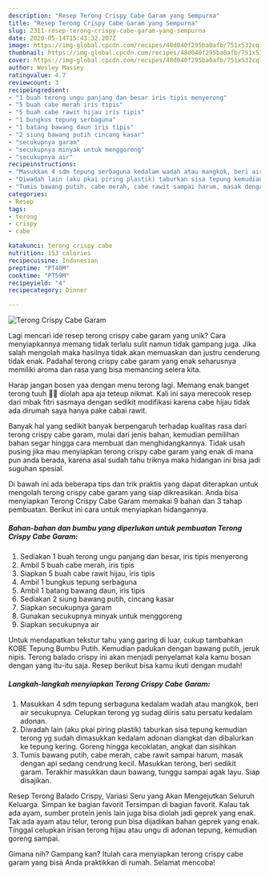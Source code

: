 ```yaml
---
description: "Resep Terong Crispy Cabe Garam yang Sempurna"
title: "Resep Terong Crispy Cabe Garam yang Sempurna"
slug: 2311-resep-terong-crispy-cabe-garam-yang-sempurna
date: 2020-05-14T15:43:32.207Z
image: https://img-global.cpcdn.com/recipes/48d040f295ba0afb/751x532cq70/terong-crispy-cabe-garam-foto-resep-utama.jpg
thumbnail: https://img-global.cpcdn.com/recipes/48d040f295ba0afb/751x532cq70/terong-crispy-cabe-garam-foto-resep-utama.jpg
cover: https://img-global.cpcdn.com/recipes/48d040f295ba0afb/751x532cq70/terong-crispy-cabe-garam-foto-resep-utama.jpg
author: Wesley Massey
ratingvalue: 4.7
reviewcount: 3
recipeingredient:
- "1 buah terong ungu panjang dan besar iris tipis menyerong"
- "5 buah cabe merah iris tipis"
- "5 buah cabe rawit hijau iris tipis"
- "1 bungkus tepung serbaguna"
- "1 batang bawang daun iris tipis"
- "2 siung bawang putih cincang kasar"
- "secukupnya garam"
- "secukupnya minyak untuk menggoreng"
- "secukupnya air"
recipeinstructions:
- "Masukkan 4 sdm tepung serbaguna kedalam wadah atau mangkok, beri air secukupnya. Celupkan terong yg sudag diiris satu persatu kedalam adonan."
- "Diwadah lain (aku pkai piring plastik) taburkan sisa tepung kemudian terong yg sudah dimasukkan kedalam adonan diangkat dan dibalurkan ke tepung kering. Goreng hingga kecoklatan, angkat dan sisihkan"
- "Tumis bawang putih, cabe merah, cabe rawit sampai harum, masak dengan api sedang cendrung kecil. Masukkan terong, beri sedikit garam. Terakhir masukkan daun bawang, tunggu sampai agak layu. Siap disajikan."
categories:
- Resep
tags:
- terong
- crispy
- cabe

katakunci: terong crispy cabe 
nutrition: 153 calories
recipecuisine: Indonesian
preptime: "PT40M"
cooktime: "PT59M"
recipeyield: "4"
recipecategory: Dinner

---
```



![Terong Crispy Cabe Garam](https://img-global.cpcdn.com/recipes/48d040f295ba0afb/751x532cq70/terong-crispy-cabe-garam-foto-resep-utama.jpg)

Lagi mencari ide resep terong crispy cabe garam yang unik? Cara menyiapkannya memang tidak terlalu sulit namun tidak gampang juga. Jika salah mengolah maka hasilnya tidak akan memuaskan dan justru cenderung tidak enak. Padahal terong crispy cabe garam yang enak seharusnya memiliki aroma dan rasa yang bisa memancing selera kita.

Harap jangan bosen yaa dengan menu terong lagi. Memang enak banget terong tuuh 🤭🤭 diolah apa aja teteup nikmat. Kali ini saya merecook resep dari mbak fitri sasmaya dengan sedikit modifikasi karena cabe hijau tidak ada dirumah saya hanya pake cabai rawit.

Banyak hal yang sedikit banyak berpengaruh terhadap kualitas rasa dari terong crispy cabe garam, mulai dari jenis bahan, kemudian pemilihan bahan segar hingga cara membuat dan menghidangkannya. Tidak usah pusing jika mau menyiapkan terong crispy cabe garam yang enak di mana pun anda berada, karena asal sudah tahu triknya maka hidangan ini bisa jadi suguhan spesial.


Di bawah ini ada beberapa tips dan trik praktis yang dapat diterapkan untuk mengolah terong crispy cabe garam yang siap dikreasikan. Anda bisa menyiapkan Terong Crispy Cabe Garam memakai 9 bahan dan 3 tahap pembuatan. Berikut ini cara untuk menyiapkan hidangannya.

<!--inarticleads1-->

##### Bahan-bahan dan bumbu yang diperlukan untuk pembuatan Terong Crispy Cabe Garam:

1. Sediakan 1 buah terong ungu panjang dan besar, iris tipis menyerong
1. Ambil 5 buah cabe merah, iris tipis
1. Siapkan 5 buah cabe rawit hijau, iris tipis
1. Ambil 1 bungkus tepung serbaguna
1. Ambil 1 batang bawang daun, iris tipis
1. Sediakan 2 siung bawang putih, cincang kasar
1. Siapkan secukupnya garam
1. Gunakan secukupnya minyak untuk menggoreng
1. Siapkan secukupnya air


Untuk mendapatkan tekstur tahu yang garing di luar, cukup tambahkan KOBE Tepung Bumbu Putih. Kemudian padukan dengan bawang putih, jeruk nipis. Terong balado crispy ini akan menjadi penyelamat kala kamu bosan dengan yang itu-itu saja. Resep berikut bisa kamu ikuti dengan mudah! 

<!--inarticleads2-->

##### Langkah-langkah menyiapkan Terong Crispy Cabe Garam:

1. Masukkan 4 sdm tepung serbaguna kedalam wadah atau mangkok, beri air secukupnya. Celupkan terong yg sudag diiris satu persatu kedalam adonan.
1. Diwadah lain (aku pkai piring plastik) taburkan sisa tepung kemudian terong yg sudah dimasukkan kedalam adonan diangkat dan dibalurkan ke tepung kering. Goreng hingga kecoklatan, angkat dan sisihkan
1. Tumis bawang putih, cabe merah, cabe rawit sampai harum, masak dengan api sedang cendrung kecil. Masukkan terong, beri sedikit garam. Terakhir masukkan daun bawang, tunggu sampai agak layu. Siap disajikan.


Resep Terong Balado Crispy, Variasi Seru yang Akan Mengejutkan Seluruh Keluarga. Simpan ke bagian favorit Tersimpan di bagian favorit. Kalau tak ada ayam, sumber protein jenis lain juga bisa diolah jadi geprek yang enak. Tak ada ayam atau telur, terong pun bisa dijadikan bahan geprek yang enak. Tinggal celupkan irisan terong hijau atau ungu di adonan tepung, kemudian goreng sampai. 

Gimana nih? Gampang kan? Itulah cara menyiapkan terong crispy cabe garam yang bisa Anda praktikkan di rumah. Selamat mencoba!
